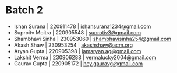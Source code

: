 # Batch 2
+ Ishan Surana | 220911478 | ishansurana1234@gmail.com
+ Suproitv Moitra | 220905548 | suprotiv3@gmail.com
+ Shambhavi Sinha | 230953060 | shambhavisinha254@gmail.com 
+ Akash Shaw | 230953254 | akashshaw@acm.org
+ Aryan Gupta | 220905398 | iamaryan.ag@gmail.com
+ Lakshit Verma | 230906288 | vermalucky2004@gmail.com
+ Gaurav Gupta | 220905172 | hey.gauravg@gmail.com
